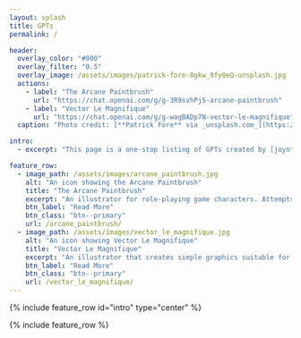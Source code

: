 ```yaml
---
layout: splash
title: GPTs
permalink: /

header:
  overlay_color: "#000"
  overlay_filter: "0.5"
  overlay_image: /assets/images/patrick-fore-0gkw_9fy0eQ-unsplash.jpg
  actions:
    - label: "The Arcane Paintbrush"
      url: "https://chat.openai.com/g/g-3R9svhPj5-arcane-paintbrush"
    - label: "Vector Le Magnifique"
      url: "https://chat.openai.com/g/g-wagBADp7N-vector-le-magnifique"
  caption: "Photo credit: [**Patrick Fore** via _unsplash.com_](https://unsplash.com/@patrickian4)"

intro: 
  - excerpt: "This page is a one-stop listing of GPTs created by [joynt.co.uk](https://dev.joynt.co.uk). Use this page to find a GPT or explore some (brief) details about what the GPTs do."

feature_row:
  - image_path: /assets/images/arcane_paintbrush.jpg
    alt: "An icon showing the Arcane Paintbrush"
    title: "The Arcane Paintbrush"
    excerpt: "An illustrator for role-playing game characters. Attempts to use a consistent fantasy art style, responding to requests such as 'sketches' or 'studies' in a consistent manner."
    btn_label: "Read More"
    btn_class: "btn--primary"
    url: /arcane_paintbrush/
  - image_path: /assets/images/vector_le_magnifique.jpg
    alt: "An icon showing Vector Le Magnifique"
    title: "Vector Le Magnifique"
    excerpt: "An illustrator that creates simple graphics suitable for corporate presentations."
    btn_label: "Read More"
    btn_class: "btn--primary"
    url: /vector_le_magnifique/
---
```


{% include feature_row id="intro" type="center" %}

{% include feature_row %}